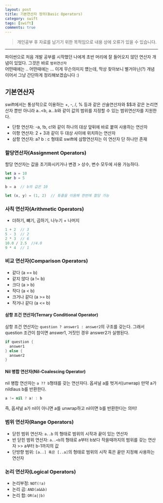 ```yaml
---
layout: post
title: 기본연산자 정의(Basic Operators)
category: swift
tags: [swift]
comments: true
---
```


> 개인공부 후 자료를 남기기 위한 목적임으로 내용 상에 오류가 있을 수 있습니다.    

<hr>

파이썬으로 처음 개발 공부를 시작했던 나에게 초반 머리에 잘 들어오지 않던 연산자 개념이 있었다. 그것은 바로 `범위연산자`<br>
어떤때에는 .. 어떤때에는 ... 이게 무슨의미지 헀는데, 막상 찾아보니 별거아닌(?) 개념이어서 그냥 간단하게 정리해보겠습니다 :)


## 기본연산자

swift에서는 통상적으로 이용하는 +, -, /, % 등과 같은 산술연산자와 $$과 같은 논리연산자 뿐만 아니라 a..<b, a...b와 같이 값의 범위를 지정할 수 있는 범위연산자를 지원한다.

- 단항 연산자: -a, !b, c!와 같이 하나의 대상 앞뒤에 바로 붙여 사용하는 연산자
- 이항 연산자: 2 + 3과 같이 두 대상 사이에 위치하는 연산자
- 삼항 연산자: a? b : c 형태로 swift에 삼항연산자는 이 연산자 단 하나만 존재


### 할당연산자(Assignment Operators)

할당 연산자는 값을 초기화시키거나 변경 > 상수, 변수 모두에 사용 가능하다.

```swift
let a = 10
var b = 5

b = a  // b의 값은 10

let (x, y) = (1, 2)  // 튜플을 이용해 한번에 할당 가능
```


### 사칙 연산자(Arithmetic Operators)

- 더하기, 뺴기, 곱하기, 나누기  + 나머지

```swift
1 + 2  // 3
5 - 3  // 2
2 * 3  // 6
10.0 / 2.5  //4.0
9 * 4  // 1
```


### 비교 연산자(Comparison Operators)

- 같다 (a == b)
- 같지 않다 (a != b)
- 크다 (a > b)
- 작다 (a < b)
- 크거나 같다 (a >= b)
- 작거나 같다 (a <= b)


#### 삼항 조건 연산자(Ternary Conditional Operator)

삼항 조건 연산자는 `question ? answer1 : answer2`의 구조를 갖는다. 그래서 question 조건이 참이면 answer1, 거짓인 경우 answer2가 실행된다.

```swift
if question {
  answer1
} else {
  answer2
}
```


#### Nil 병합 연산자(Nil-Coalescing Operator)

nil 병합 연산자는 `a ?? b`형태를 갖는 연산자다. 옵셔널 a를 벗겨서(unwrap) 만약 a가 nildlaus b를 반환한다.

```swift 
a != nil ? a! : b
```

즉, 옵셔널 a가 nil이 아니면 a를 unwrap하고 nil이면 b를 반환한다는 의미!


### 범위 연산자(Range Operators)

- 닫힌 범위 연산자: `a..b` 의 형태로 범위의 시작과 끝이 있는 연산자
- 반 닫힌 범위 연산자: `a..<b`의 형태로 a부터 b보다 작을때까지의 범위를 갖는 연산자 >> a부터 b-1까지의 값
- 단방향 범위: `[a..] 혹은 [..a]`의 형태로 범위의 시작 혹은 끝만 지정해 사용하는 연산자


### 논리 연산자(Logical Operators)

- 논리부정: `NOT(!a)`
- 논리 곱: `AND(a&&b)`
- 논리 합: `OR(a||b)`
